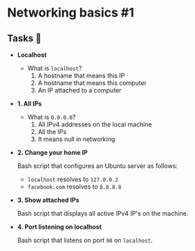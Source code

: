 # Networking basics #1


## Tasks :page_with_curl:

* **Localhost**
  
  * What is `localhost`?
    1. A hostname that means this IP
    2. A hostname that means this computer
    3. An IP attached to a computer

* **1. All IPs**
  
  * What is `0.0.0.0`?
    1. All IPv4 addresses on the local machine
    2. All the IPs
    3. It means null in networking

* **2. Change your home IP**
  
   Bash script that configures
  an Ubuntu server as follows:
  * `localhost` resolves to `127.0.0.2`
  * `facebook.com` resolves to `8.8.8.8`

* **3. Show attached IPs**
  
   Bash script that displays all active IPv4
  IP's on the machine.

* **4. Port listening on localhost**
  
   Bash script that
  listens on port `98` on `localhost`.
